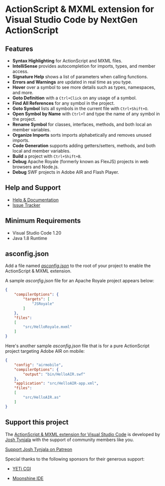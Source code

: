 # ActionScript & MXML extension for Visual Studio Code by NextGen ActionScript

## Features

* **Syntax Highlighting** for ActionScript and MXML files.
* **IntelliSense** provides autocompletion for imports, types, and member access.
* **Signature Help** shows a list of parameters when calling functions.
* **Errors and Warnings** are updated in real time as you type.
* **Hover** over a symbol to see more details such as types, namespaces, and more.
* **Goto Definition** with a `Ctrl+Click` on any usage of a symbol.
* **Find All References** for any symbol in the project.
* **Goto Symbol** lists all symbols in the current file with `Ctrl+Shift+O`.
* **Open Symbol by Name** with `Ctrl+T` and type the name of any symbol in the project.
* **Rename Symbol** for classes, interfaces, methods, and both local an member variables.
* **Organize Imports** sorts imports alphabetically and removes unused imports.
* **Code Generation** supports adding getters/setters, methods, and both local and member variables.
* **Build** a project with `Ctrl+Shift+B`.
* **Debug** Apache Royale (formerly known as FlexJS) projects in web browsers and Node.js.
* **Debug** SWF projects in Adobe AIR and Flash Player.

## Help and Support

* [Help & Documentation](https://github.com/BowlerHatLLC/vscode-nextgenas/wiki)
* [Issue Tracker](https://github.com/BowlerHatLLC/vscode-nextgenas/issues)

## Minimum Requirements

* Visual Studio Code 1.20
* Java 1.8 Runtime

## asconfig.json

Add a file named [*asconfig.json*](https://github.com/BowlerHatLLC/vscode-nextgenas/wiki/asconfig.json) to the root of your project to enable the ActionScript & MXML extension.

A sample *asconfig.json* file for an Apache Royale project appears below:

``` json
{
	"compilerOptions": {
		"targets": [
			"JSRoyale"
		]
	},
	"files":
	[
		"src/HelloRoyale.mxml"
	]
}
```

Here's another sample *asconfig.json* file that is for a pure ActionScript project targeting Adobe AIR on mobile:

``` json
{
	"config": "airmobile",
	"compilerOptions": {
		"output": "bin/HelloAIR.swf"
	},
	"application": "src/HelloAIR-app.xml",
	"files":
	[
		"src/HelloAIR.as"
	]
}
```

## Support this project

The [ActionScript & MXML extension for Visual Studio Code](https://marketplace.visualstudio.com/items?itemName=bowlerhatllc.vscode-nextgenas) is developed by [Josh Tynjala](http://patreon.com/josht) with the support of community members like you.

[Support Josh Tynjala on Patreon](http://patreon.com/josht)

Special thanks to the following sponsors for their generous support:

* [YETi CGI](http://yeticgi.com/)

* [Moonshine IDE](http://moonshine-ide.com/)